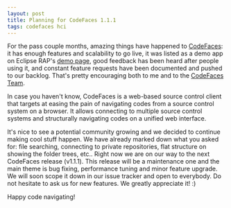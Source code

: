 ```yaml
---
layout: post
title: Planning for CodeFaces 1.1.1
tags: codefaces hci
---
```


For the pass couple months, amazing things have happened to [CodeFaces][1]: 
it has enough features and scalability to go live, 
it was listed as a demo app on Eclipse RAP's [demo page][2], 
good feedback has been heard after people using it, 
and constant feature requests have been documented and pushed to our backlog. 
That's pretty encouraging both to me and to the [CodeFaces Team][3]. 

In case you haven't know, CodeFaces is a web-based source control client that 
targets at easing the pain of navigating codes from a source control system on a browser. 
It allows connecting to multiple source control systems 
and structurally navigating codes on a unified web interface. 

It's nice to see a potential community growing 
and we decided to continue making cool stuff happen. 
We have already marked down what you asked for: 
file searching, connecting to private repositories, flat structure on showing the folder trees, etc..
Right now we are on our way to the next CodeFaces release (v1.1.1). 
This release will be a maintenance one and the main theme is bug fixing, 
performance tuning and minor feature upgrade. 
We will soon scope it down in our issue tracker and open to everybody. 
Do not hesitate to ask us for new features. We greatly appreciate it! :)

Happy code navigating!

[1]: http://codefaces.org
[2]: http://www.eclipse.org/rap/demos
[3]: http://blog.codefaces.org/about/
[4]: http://codefaces.lighthouseapp.com/projects/55728-codefaces/overview
